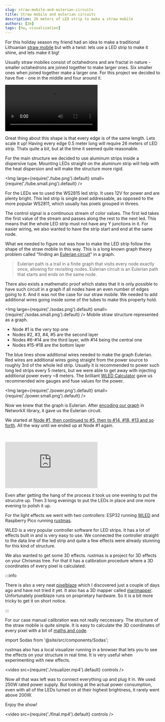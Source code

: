 ```yaml
---
slug: straw-mobile-and-eulerian-circuits
title: Straw mobile and eulerian circuits
description: 26 meters of LED strip to make a straw mobile
authors: [2m]
tags: [hw, visualization]
---
```


For this holiday season my friend had an idea to make a traditional Lithuanian [straw mobile][] but with a twist: lets use a LED strip to make it shine, and lets make it big!

[straw mobile]: https://en.wikipedia.org/wiki/Straw_mobile

<!--truncate-->

Usually straw mobiles consist of octahedrons and are fractal in nature - smaller octahedrons are joined together to make larger ones. Six smaller ones when joined together make a larger one. For this project we decided to have five - one in the middle and four around it.

<p><video src={require('./straw_mobile.mp4').default} controls /></p>

Great thing about this shape is that every edge is of the same length. Lets scale it up! Having every edge 0.5 meter long will require 26 meters of LED strip. Thats quite a bit, but at the time it seemed quite reasonable.

For the main structure we decided to use aluminum strips inside a dispersive tupe. Mounting LEDs straight on the aluminum strip will help with the heat dispersion and will make the structure more rigid.

<Img large={require('./tube.png').default} small={require('./tube.small.png').default} />

For the LEDs we to used the WS2815 led strip. It uses 12V for power and are plenty bright. This led strip is single pixel addressable, as opposed to the more popular WS2811, which usually has pixels grouped in threes.

The control signal is a continuous stream of color values. The first led takes the first value of the stream and passes along the rest to the next led. This means that the whole LED strip must not have any Y junctions in it. For easier wiring, we also wanted to have the strip start and end at the same node.

What we needed to figure out was how to make the LED strip follow the shape of the straw mobile in this way. This is a long known graph theory problem called "finding an [Eulerian circuit][]" in a graph.

[Eulerian circuit]: https://en.wikipedia.org/wiki/Eulerian_path

> Eulerian path is a trail in a finite graph that visits every node exactly once, allowing for revisiting nodes. Eulerian circuit is an Eulerian path that starts and ends on the same node.

There also exists a mathematic proof which states that it is only possible to have such circuit in a graph if all nodes have an even number of edges going to it. And it was not the case for our straw mobile. We needed to add additional wires going inside some of the tubes to make this property hold.

<Img large={require('./sodas.png').default} small={require('./sodas.small.png').default} />
Mobile straw structure represented as a graph.

* Node #1 is the very top one
* Nodes #2, #3, #4, #5 are the second layer
* Nodes #6-#14 are the third layer, with #14 being the central one
* Nodes #15-#18 are the bottom layer

The blue lines show additional wires needed to make the graph Eulerian. Red wires are additional wires going straight from the power source to roughly 3rd of the whole led strip. Usually it is recommended to power such long led strips every 5 meters, but we were able to get away with injecting additional power every ~8 meters. The brilliant [WLED Calculator][] gave us recommended wire gauges and fuse values for the power.

[WLED Calculator]: https://wled-calculator.github.io/

<Img large={require('./power.png').default} small={require('./power.small.png').default} />

Now we knew that the graph is Eulerian. After [encoding our graph][] in NetworkX library, it gave us the Eulerian circuit.

[encoding our graph]: https://github.com/2m/sodai/blob/a0ee8b3b403607b0181693ee3bc4828c6b70f8fd/sodai.py#L38-L130

We started at [Node #1, then continued to #5, then to #14, #18, #13 and so forth][eulerian-circuit]. All the way until we ended up at Node #1 again.

[eulerian-circuit]: https://github.com/2m/sodai/blob/main/circuit.txt

<div style={{ display: 'grid', gridTemplateColumns: '1fr 1fr', gridColumnGap: '0.5rem' }}>
    <Img large={require('./in_progress.jpg').default} small={require('./in_progress.small.jpg').default} />
    <Img large={require('./done.png').default} small={require('./done.small.png').default} />
</div>

<p className='embed-container vertical'><iframe src='https://www.youtube.com/embed/ZjhOf50A9Fc' frameBorder='0' allowFullScreen></iframe></p>

Even after getting the hang of the process it took us one evening to put the strucutre up. Then 3 long evenings to put the LEDs in place and one more evening to polish it up.

For the light effects we went with two controllers: ESP32 running [WLED][] and Raspberry Pico running [rustmas].

[WLED]: https://kno.wled.ge/
[rustmas]: https://github.com/mrozycki/rustmas

WLED is a very popular controller software for LED strips. It has a lot of effects built in and is very easy to use. We connected the controller straight to the data line of the led strip and quite a few effects were already stunning for this kind of structure.

We also wanted to get some 3D effects. rustmas is a project for 3D effects on your Chrismas tree. For that it has a calibration procedure where a 3D coordinates of every pixel is calculated.

:::info

There is also a very neat [pixelblaze][] which I discovered just a couple of days ago and have not tried it yet. It also has a 3D mapper called [marimapper][]. Unfortunately pixelblaze runs on proprietary hardware. So it is a bit more tricky to get it on short notice.

[pixelblaze]: https://electromage.com/pixelblaze
[marimapper]: https://github.com/TheMariday/marimapper

:::

For our case manual calibration was not really neccessary. The structure of the straw mobile is quite simple. It is easy to calculate the 3D coordinates of every pixel with a bit of [maths and code][].

[maths and code]: https://github.com/2m/sodai/blob/fa94f01acbc783d350247db017948157c1dd829d/sodai.py#L184-L213

import Sodas from '@site/src/components/Sodas';

<Sodas />

rustmas also has a local visualizer running in a browser that lets you to see the effects on your structure in real time. It is very useful when experimenting with new effects.

<video src={require('./visualizer.mp4').default} controls />

Now all that was left was to connect everything up and plug it in. We used 250W rated power supply. But looking at the actual power consumption, even with all of the LEDs turned on at their highest brightness, it rarely went above 200W.

Enjoy the show!

<video src={require('./final.mp4').default} controls />
